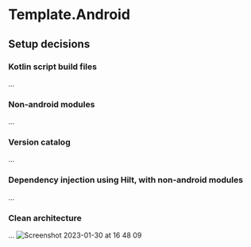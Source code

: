 # Template.Android

## Setup decisions
### Kotlin script build files
...
### Non-android modules
...
### Version catalog
...
### Dependency injection using Hilt, with non-android modules
...
### Clean architecture
...
![Screenshot 2023-01-30 at 16 48 09](https://user-images.githubusercontent.com/2270625/215524950-d65bf0ce-1f7a-4c81-a2fa-d6dd4b757420.png)
